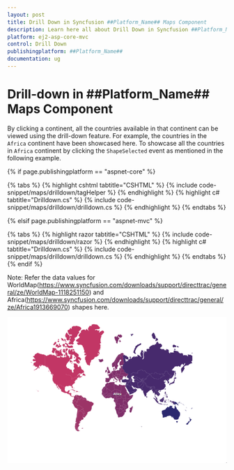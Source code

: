 ```yaml
---
layout: post
title: Drill Down in Syncfusion ##Platform_Name## Maps Component
description: Learn here all about Drill Down in Syncfusion ##Platform_Name## Maps component of Syncfusion Essential JS 2 and more.
platform: ej2-asp-core-mvc
control: Drill Down
publishingplatform: ##Platform_Name##
documentation: ug
---
```


# Drill-down in ##Platform_Name## Maps Component

By clicking a continent, all the countries available in that continent can be viewed using the drill-down feature. For example, the countries in the `Africa` continent have been showcased here. To showcase all the countries in `Africa` continent by clicking the `ShapeSelected` event as mentioned in the following example.

{% if page.publishingplatform == "aspnet-core" %}

{% tabs %}
{% highlight cshtml tabtitle="CSHTML" %}
{% include code-snippet/maps/drilldown/tagHelper %}
{% endhighlight %}
{% highlight c# tabtitle="Drilldown.cs" %}
{% include code-snippet/maps/drilldown/drilldown.cs %}
{% endhighlight %}
{% endtabs %}

{% elsif page.publishingplatform == "aspnet-mvc" %}

{% tabs %}
{% highlight razor tabtitle="CSHTML" %}
{% include code-snippet/maps/drilldown/razor %}
{% endhighlight %}
{% highlight c# tabtitle="Drilldown.cs" %}
{% include code-snippet/maps/drilldown/drilldown.cs %}
{% endhighlight %}
{% endtabs %}
{% endif %}

Note: Refer the data values for WorldMap(https://www.syncfusion.com/downloads/support/directtrac/general/ze/WorldMap-1118251150) and Africa(https://www.syncfusion.com/downloads/support/directtrac/general/ze/Africa1913669070) shapes here.

![Drill-down](../images/How-to/drilldown.gif)